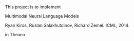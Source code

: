 This project is to implement 


Multimodal Neural Language Models

Ryan Kiros, Ruslan Salakhutdinov, Richard Zemel. ICML, 2014. 

in Theano
